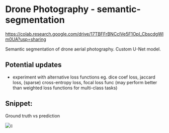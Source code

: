 # Drone Photography - semantic-segmentation

https://colab.research.google.com/drive/17TBFFrBNCclVe5F1OpI_CbscdgWIm0UA?usp=sharing

Semantic segmentation of drone aerial photography. Custom U-Net model.

## Potential updates
- experiment with alternative loss functions eg. dice coef loss, jaccard loss, (sparse) cross-entropy loss, focal loss func (may perform better than weighted loss functions for multi-class tasks)

## Snippet:

Ground truth vs prediction

![c](https://user-images.githubusercontent.com/79493809/230720757-f092783d-4a6e-400c-bf19-2d9207d51336.png)


